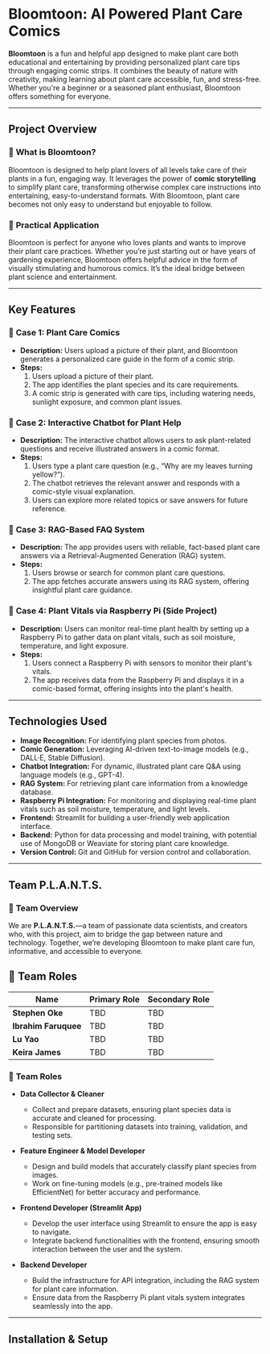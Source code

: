 # Bloomtoon: AI Powered Plant Care Comics

**Bloomtoon** is a fun and helpful app designed to make plant care both educational and entertaining by providing personalized plant care tips through engaging comic strips. It combines the beauty of nature with creativity, making learning about plant care accessible, fun, and stress-free. Whether you're a beginner or a seasoned plant enthusiast, Bloomtoon offers something for everyone.

---

## **Project Overview**

### 🌿 **What is Bloomtoon?**
Bloomtoon is designed to help plant lovers of all levels take care of their plants in a fun, engaging way. It leverages the power of **comic storytelling** to simplify plant care, transforming otherwise complex care instructions into entertaining, easy-to-understand formats. With Bloomtoon, plant care becomes not only easy to understand but enjoyable to follow.

### 🌱 **Practical Application**
Bloomtoon is perfect for anyone who loves plants and wants to improve their plant care practices. Whether you’re just starting out or have years of gardening experience, Bloomtoon offers helpful advice in the form of visually stimulating and humorous comics. It’s the ideal bridge between plant science and entertainment.

---

## **Key Features**

### 🌸 **Case 1: Plant Care Comics**
- **Description:** Users upload a picture of their plant, and Bloomtoon generates a personalized care guide in the form of a comic strip.
- **Steps:**
  1. Users upload a picture of their plant.
  2. The app identifies the plant species and its care requirements.
  3. A comic strip is generated with care tips, including watering needs, sunlight exposure, and common plant issues.
  
### 🌿 **Case 2: Interactive Chatbot for Plant Help**
- **Description:** The interactive chatbot allows users to ask plant-related questions and receive illustrated answers in a comic format.
- **Steps:**
  1. Users type a plant care question (e.g., “Why are my leaves turning yellow?”).
  2. The chatbot retrieves the relevant answer and responds with a comic-style visual explanation.
  3. Users can explore more related topics or save answers for future reference.
  
### 🌾 **Case 3: RAG-Based FAQ System**
- **Description:** The app provides users with reliable, fact-based plant care answers via a Retrieval-Augmented Generation (RAG) system.
- **Steps:**
  1. Users browse or search for common plant care questions.
  2. The app fetches accurate answers using its RAG system, offering insightful plant care guidance.

### 🍃 **Case 4: Plant Vitals via Raspberry Pi (Side Project)**
- **Description:** Users can monitor real-time plant health by setting up a Raspberry Pi to gather data on plant vitals, such as soil moisture, temperature, and light exposure.
- **Steps:**
  1. Users connect a Raspberry Pi with sensors to monitor their plant's vitals.
  2. The app receives data from the Raspberry Pi and displays it in a comic-based format, offering insights into the plant's health.

---

## **Technologies Used**

- **Image Recognition:** For identifying plant species from photos.
- **Comic Generation:** Leveraging AI-driven text-to-image models (e.g., DALL·E, Stable Diffusion).
- **Chatbot Integration:** For dynamic, illustrated plant care Q&A using language models (e.g., GPT-4).
- **RAG System:** For retrieving plant care information from a knowledge database.
- **Raspberry Pi Integration:** For monitoring and displaying real-time plant vitals such as soil moisture, temperature, and light levels.
- **Frontend:** Streamlit for building a user-friendly web application interface.
- **Backend:** Python for data processing and model training, with potential use of MongoDB or Weaviate for storing plant care knowledge.
- **Version Control:** Git and GitHub for version control and collaboration.

---

## **Team P.L.A.N.T.S.**

### 🌿 **Team Overview**
We are **P.L.A.N.T.S.**—a team of passionate data scientists, and creators who, with this project, aim to bridge the gap between nature and technology. Together, we’re developing Bloomtoon to make plant care fun, informative, and accessible to everyone.

## 🌱 **Team Roles**

| Name                  | Primary Role               | Secondary Role                     |
|-----------------------|----------------------------|------------------------------------|
| **Stephen Oke**       | TBD                        | TBD                                |
| **Ibrahim Faruquee**  | TBD                        | TBD                                |
| **Lu Yao**            | TBD                        | TBD                                |
| **Keira James**       | TBD                        | TBD                                |


### 🌱 **Team Roles**

- **Data Collector & Cleaner**  
  - Collect and prepare datasets, ensuring plant species data is accurate and cleaned for processing.
  - Responsible for partitioning datasets into training, validation, and testing sets.
  
- **Feature Engineer & Model Developer**  
  - Design and build models that accurately classify plant species from images.
  - Work on fine-tuning models (e.g., pre-trained models like EfficientNet) for better accuracy and performance.
  
- **Frontend Developer (Streamlit App)**  
  - Develop the user interface using Streamlit to ensure the app is easy to navigate.
  - Integrate backend functionalities with the frontend, ensuring smooth interaction between the user and the system.
  
- **Backend Developer**  
  - Build the infrastructure for API integration, including the RAG system for plant care information.
  - Ensure data from the Raspberry Pi plant vitals system integrates seamlessly into the app.
---

## **Installation & Setup**

